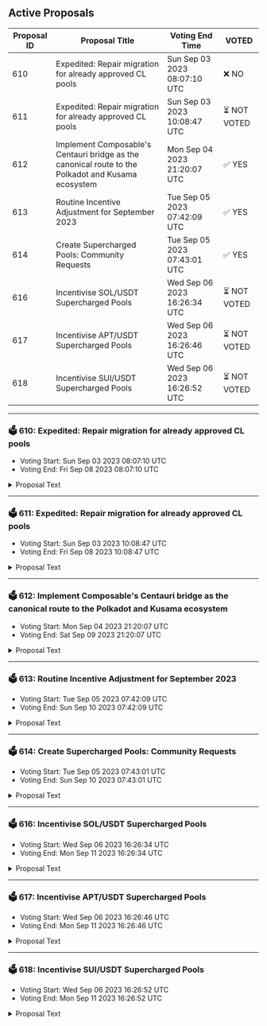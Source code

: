 ## Active Proposals

| Proposal ID | Proposal Title | Voting End Time | VOTED |
|-------------|----------------|-----------------|-------|
| 610 | Expedited: Repair migration for already approved CL pools | Sun Sep 03 2023 08:07:10 UTC | ❌ NO |
| 611 | Expedited: Repair migration for already approved CL pools | Sun Sep 03 2023 10:08:47 UTC | ⏳ NOT VOTED |
| 612 | Implement Composable's Centauri bridge as the canonical route to the Polkadot and Kusama ecosystem | Mon Sep 04 2023 21:20:07 UTC | ✅ YES |
| 613 | Routine Incentive Adjustment for September 2023 | Tue Sep 05 2023 07:42:09 UTC | ✅ YES |
| 614 | Create Supercharged Pools: Community Requests | Tue Sep 05 2023 07:43:01 UTC | ✅ YES |
| 616 | Incentivise SOL/USDT Supercharged Pools | Wed Sep 06 2023 16:26:34 UTC | ⏳ NOT VOTED |
| 617 | Incentivise APT/USDT Supercharged Pools | Wed Sep 06 2023 16:26:46 UTC | ⏳ NOT VOTED |
| 618 | Incentivise SUI/USDT Supercharged Pools | Wed Sep 06 2023 16:26:52 UTC | ⏳ NOT VOTED |

---

### 🗳 610: Expedited: Repair migration for already approved CL pools
- Voting Start: Sun Sep 03 2023 08:07:10 UTC
- Voting End: Fri Sep 08 2023 08:07:10 UTC

<details>
<summary>Proposal Text</summary>
 
There was a code bug in the logic that executed [Proposal 597](https://www.mintscan.io/osmosis/proposals/597). This has resulted in there being only one Supercharged pool linked to its corresponding Classic pool (stATOM/ATOM). 

This has the impact that: 
* Classic positions cannot be migrated to the new Supercharged Pools. 
* Incentives are only being sent to the Supercharged pools, not the already established full range classic positions as well. 
* Liquidity in Supercharged pools is over-incentivized until this proposal passes. 

This proposal restores the Classic to Supercharged pool links and allows incentives to be distributed as intended. This is an expedited proposal in order to minimize the time that incentives are distributed incorrectly. 

As an expedited proposal, this proposal will pass as long as two-thirds of voting power votes within the first 24 hours. This will cause incentives to resume distribution to Classic pools at Epoch on the 5th September. If this threshold is not met, then this proposal will revert to a five-day proposal, and intended incentive distribution will resume on the 9th September if the proposal is successful.
</details>

---

### 🗳 611: Expedited: Repair migration for already approved CL pools
- Voting Start: Sun Sep 03 2023 10:08:47 UTC
- Voting End: Fri Sep 08 2023 10:08:47 UTC

<details>
<summary>Proposal Text</summary>
 
There was a code bug in the logic that executed [Proposal 597](https://www.mintscan.io/osmosis/proposals/597). This has resulted in there being only one Supercharged pool linked to its corresponding Classic pool (stATOM/ATOM). 

This has the impact that: 
* Classic positions cannot be migrated to the new Supercharged Pools. 
* Incentives are only being sent to the Supercharged pools, not the already established full range classic positions as well. 
* Liquidity in Supercharged pools is over-incentivized until this proposal passes. 

This proposal restores the Classic to Supercharged pool links and allows incentives to be distributed as intended. This is an expedited proposal in order to minimize the time that incentives are distributed incorrectly. 

As an expedited proposal, this proposal will pass as long as two-thirds of voting power votes within the first 24 hours. This will cause incentives to resume distribution to Classic pools at Epoch on the 5th September. If this threshold is not met, then this proposal will revert to a five-day proposal, and intended incentive distribution will resume on the 9th September if the proposal is successful.
</details>

---

### 🗳 612: Implement Composable's Centauri bridge as the canonical route to the Polkadot and Kusama ecosystem
- Voting Start: Mon Sep 04 2023 21:20:07 UTC
- Voting End: Sat Sep 09 2023 21:20:07 UTC

<details>
<summary>Proposal Text</summary>
 
This proposal would recognize Composable's Centauri bridge as the canonical route to the Polkadot and Kusama ecosystem for Osmosis. 

It would also establish Supercharged pools of OSMO/DOT and USDT/DOT as well as signal the migration of incentives from the OSMO/axlDOT pool to the new OSMO/DOT pool. 

## Background

DOT within the Cosmos ecosystem, specifically Osmosis DEX, is currently sourced via multiple bridges provided by a combination of the Moonbeam and Axelar networks. This results in tokens wrapped by multiple protocols to enable axlDOT within Osmosis DEX. 

For increased fungibility in a cross-chain environment, it becomes paramount to reduce the number of networks used to transfer an asset and, thus, reduce the number of times a token must be wrapped from source to destination. 

In the current environment, DOT must be moved into Moonbeam and transferred through Axelar's satellite bridge to reach its final destination on Cosmos. With the introduction of Composable's Centauri bridge, we propose a migration from axlDOT to DOT sourced directly from Polkadot over Centauri, referred to as ibcDOT in this proposal for clarity. 

**About Composable and Centauri**
Composable (comprised of Picasso network on Kusama, and eventually Composable network on Polkadot) acts as an infrastructure layer for asset transfers. The chain is made up of three components: i) the base layer L1, Picasso, which houses Pablo DEX and CosmWasm VM for smart contract deployment within Kusama, ii) Centauri, the transfer layer that enables bridging of assets over IBC, and iii) the composable virtual machine (in development), which enables smart contract orchestration between chains connected via Centauri. 

Centauri is an IBC enabled chain within the Cosmos ecosystem that operates as an intermediary between source and destination to transfer assets via IBC. For example, assets transferred from Picasso (on Kusama) would follow the route of Picasso -> Centauri -> Cosmos Destination Chain; in the case of transfers from Polkadot, and additional hop would be needed and would follow the route of Polkadot -> Picasso -> Centauri -> Cosmos Destination Chain. The transfer routes are able to be abstracted away via frontend, whereas only source and destination are conveyed to the end user. Currently, Centauri connects the Polkadot and Kusama ecosystems, as well as connecting these chains to ten Cosmos app chains. As of the time of writing, Centauri is connected to Cosmos Hub, Osmosis, Neutron, Stride, Umee, Agoric, Stargaze, Secret, Crescent, and Chihuahua within the Cosmos. 

With Centauri being built using IBC, we believe assets entering the Cosmos ecosystem should adhere to the transfer protocol used by the network. Therefore, an IBC-based bridging solution makes the most sense for transferring assets into the Cosmos ecosystem. 

## Method
This proposal would recognize the DOT arriving over the Centauri bridge as the canonical version of DOT, renaming the current DOT in use on Osmosis to axlDOT. 

This proposal directly creates Supercharged Liquidity pools of USDT/DOT and OSMO/DOT with 0.2% spread factors. 

This proposal would also migrate incentives from the OSMO/axlDOT Supercharged pool, 773, to the newly created OSMO/ibcDOT Supercharged pool, at the next monthly incentive proposal. 

## Canonical Status
Canonical status sets the following agreement: 
 **Default Asset List**
Assets will be unprefixed in the app.osmosis.zone default asset list, e.g. DOT with all other bridges' assets being bridge1DOT, bridge2DOT, etc. Osmosis DAO requests that allied/friendly front-ends do the same, though any front-end is free to make its own decisions. 

**Osmosis Incentives** 
The DAO commits to prioritizing the Canonical Bridge assets, incentivizing them earlier and more heavily than the comparable assets of non-canonical bridges. In general, canonical pools should earn substantially more incentives per dollar of liquidity than their counterpart pools–under the base incentives model, not necessarily counting external incentive matching. 

**Forum Thread**:[https://forum.osmosis.zone/t/implement-composable-s-centauri-bridge-as-the-canonical-route-to-the-polkadot-and-kusama-ecosystem/179](https://forum.osmosis.zone/t/implement-composable-s-centauri-bridge-as-the-canonical-route-to-the-polkadot-and-kusama-ecosystem/179)
</details>

---

### 🗳 613: Routine Incentive Adjustment for September 2023
- Voting Start: Tue Sep 05 2023 07:42:09 UTC
- Voting End: Sun Sep 10 2023 07:42:09 UTC

<details>
<summary>Proposal Text</summary>
 
This proposal adjusts the Osmosis Liquidity Incentives emitted to each pool according to the methodology in [Proposal 578](https://www.mintscan.io/osmosis/proposals/578). 

 New Incentives and Targets can be found on the [Chaos Labs Dashboard](https://community-staging.chaoslabs.xyz/osmosis/incentives-optimization). 

 This proposal also actions the additions and migrations of USDT pool incentives passed in Proposals [590](https://www.mintscan.io/osmosis/proposals/590), [591](https://www.mintscan.io/osmosis/proposals/591) and [592](https://www.mintscan.io/osmosis/proposals/592)
</details>

---

### 🗳 614: Create Supercharged Pools: Community Requests
- Voting Start: Tue Sep 05 2023 07:43:01 UTC
- Voting End: Sun Sep 10 2023 07:43:01 UTC

<details>
<summary>Proposal Text</summary>
 
This proposal would create many new Supercharged Liquidity pools, which have either been requested by the community, are upcoming listings, initialized on StreamSwap, or historically had insufficient liquidity compared to trading demand without receiving incentives. 

**Stablecoin Pairings** 
* SILK/USDT 0.05% Spread 
* USK/USDT 0.05% Spread 

**Like Pairings** 
* YieldETH/ETH, 0.05% Spread
* ETH.hole/ETH, 0.05% Spread
* USDT.axl/USDT, 0.05% Spread

**Composable Pairings**
* KSM/OSMO, 0.2% Spread
* KSM/USDT, 0.2% Spread

**StreamSwap Alumni**
* PASG/USDT, 0.2% Spread
* MPWR/USDT, 0.2% Spread
* QSR/USDT, 0.2% Spread
* PICA/USDT, 0.2% Spread
* NLS/USDT, 0.2% Spread
* LORE/USDT, 0.2% Spread
* FLIX/USDT, 0.2% Spread

**High Slippage pools**
* ARCH/USDT, 0.2% Spread
* KUJI/USDT, 0.2% Spread
* LUNC/USDT, 0.2% Spread
* LUNA/USDT, 0.2% Spread
* NTRN/USDT, 0.2% Spread

**Requested**
* BCNA/USDT, 0.2% Spread
* CUDOS/USDT, 0.2% Spread
* JKL/USDT, 0.2% Spread
* MANTA/OSMO, 0.2% Spread
* REGEN/USDT, 0.2% Spread 
* SHD/USDT, 0.2% Spread
* USDC.hole/OSMO, 0.2% Spread
* WHALE/USDT, 0.2% Spread

## Background
During the rollout period, the creation of Supercharged Liquidity pools is permissioned by governance as established in [Proposal 532](https://www.mintscan.io/osmosis/proposals/532). 

## Choice of Pools
The proposed pools are those that have either been requested by the community for listing or have struggled to gain sufficient liquidity to facilitate trading by having consistently high swap APR and no incentives. 

As these are currently tail assets on Osmosis, they are being created with just the one higher spread factor, which should make LPing more profitable for immature markets compared to the current pools in use. 

This is 0.2% for volatile assets and 0.05% for Stable or Equivalent pairings. 

SILK and USK Supercharged pools add USDT pairings for two stablecoin projects that have never been incentivized outside of their native chains. 

YieldETH brings Sommelier's Real Yield ETH strategy into the Cosmos over the Axelar bridge. The addition of a Supercharged liquidity pool for this should allow functional trading to occur with minimal barriers from bridging fees. 

Wormhole pairings do not guarantee inclusion as verified assets, but provide an alternative liquidity route for assets transferred via Wormhole from Ethereum to trade on Osmosis until the future Transmuter contract is in use. 

Composable is preparing to launch the IBC connection to Polkadot, and this proposal would create initial pairings as Supercharged pools. 

StreamSwap alumni often have large pools from the initial launch, but have no stablecoin pairings. Several teams have requested Supercharged pools, so these are being proposed as a category. 

Current volatile Classic pools: 
* ARCH - [1061](https://app.osmosis.zone/pool/1061) - 47% Swap APR
* KUJI - [744](https://app.osmosis.zone/pool/1061) - 47% Swap APR 
* LUNA - [726](https://app.osmosis.zone/pool/726) -18% Swap APR, functional liquidity currently failing to establish on Osmosis. 
* LUNC - [800](https://app.osmosis.zone/pool/800) - 83% Swap APR
* NTRN - [1046](https://app.osmosis.zone/pool/1046) - 67% Swap APR

Requested by their communities include USDT pairings for pools of BCNA, CUDOS, JKL, REGEN, SHD and WHALE. 

MANTA will also be listed soon and wishes to have the liquidity efficiency that comes from the Supercharged pools. 

**Forum Thread**:[https://forum.osmosis.zone/t/create-supercharged-pools-community-requests/278](https://forum.osmosis.zone/t/create-supercharged-pools-community-requests/278)
</details>

---

### 🗳 616: Incentivise SOL/USDT Supercharged Pools
- Voting Start: Wed Sep 06 2023 16:26:34 UTC
- Voting End: Mon Sep 11 2023 16:26:34 UTC

<details>
<summary>Proposal Text</summary>
 
This proposal asks that the pools comprising the SOL/USDT Supercharged pairings created in [Proposal 589](https://www.mintscan.io/osmosis/proposals/589) be added to the Osmosis incentives program and directly allocates 0.5% of incentives to each pool to bootstrap liquidity. 

This proposal would also recognize SOL as a Major asset. Although the category system is no longer in place since [Proposal 578](https://www.mintscan.io/osmosis/proposals/578) and so do not allocate additional rewards, this list can be used for reference of a group of strategically important assets for Osmosis. 
## About Solana
Solana is a blockchain built for mass adoption. It’s a high-performance network that is utilized for a range of use cases, including finance, NFTs, payments, and gaming. Solana operates as a single global state machine and is open, interoperable, and decentralized. 
Website: [https://solana.com/](https://solana.com/)

**Forum Thread**:[https://forum.osmosis.zone/t/incentivise-sol-usdt-supercharged-pools/271](https://forum.osmosis.zone/t/incentivise-sol-usdt-supercharged-pools/271)
</details>

---

### 🗳 617: Incentivise APT/USDT Supercharged Pools
- Voting Start: Wed Sep 06 2023 16:26:46 UTC
- Voting End: Mon Sep 11 2023 16:26:46 UTC

<details>
<summary>Proposal Text</summary>
 
This proposal asks that the pools comprising the APT/USDT Supercharged pairings created in [Proposal 589](https://www.mintscan.io/osmosis/proposals/589) be added to the Osmosis incentives program and directly allocates 0.25% of incentives to each pool to bootstrap liquidity. 
## About Aptos
Aptos is the layer 1 blockchain engineered to evolve. Built with Move to create a home where developers build future-proof apps efficiently and enjoyably. Aptos is designed with scalability, safety, reliability, and upgradeability as key principles. 
Website: [https://aptos.dev/](https://aptos.dev/)

**Forum Thread**:[https://forum.osmosis.zone/t/incentivise-aptos-usdt-supercharged-pools/272](https://forum.osmosis.zone/t/incentivise-aptos-usdt-supercharged-pools/272)
</details>

---

### 🗳 618: Incentivise SUI/USDT Supercharged Pools
- Voting Start: Wed Sep 06 2023 16:26:52 UTC
- Voting End: Mon Sep 11 2023 16:26:52 UTC

<details>
<summary>Proposal Text</summary>
 
This proposal asks that the pools comprising the SUI/USDT Supercharged pairings created in [Proposal 589](https://www.mintscan.io/osmosis/proposals/589) be added to the Osmosis incentives program and directly allocates 0.25% of incentives to each pool to bootstrap liquidity. 

## About Sui
Sui is a next-generation smart contract platform with high throughput, low latency, and an asset-oriented programming model powered by Move. 
Website: [https://sui.io/](https://sui.io/)

**Forum Thread**:[https://forum.osmosis.zone/t/incentivise-sui-usdt-supercharged-pools/273](https://forum.osmosis.zone/t/incentivise-sui-usdt-supercharged-pools/273)
</details>
